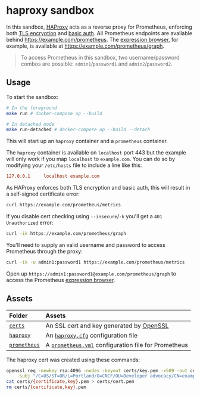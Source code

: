 # haproxy sandbox

In this sandbox, [HAProxy](http://www.haproxy.org/) acts as a reverse proxy for Prometheus, enforcing both [TLS encryption](https://prometheus.io/docs/guides/tls-encryption) and [basic auth](https://prometheus.io/docs/guides/basic-auth). All Prometheus endpoints are available behind https://example.com/prometheus. The [expression browser](https://prometheus.io/docs/visualization/browser), for example, is available at https://example.com/prometheus/graph.

> To access Prometheus in this sandbox, two username/password combos are possible: `admin1`/`password1` and `admin2`/`password2`.

## Usage

To start the sandbox:

```bash
# In the foreground
make run # docker-compose up --build

# In detached mode
make run-detached # docker-compose up --build --detach
```

This will start up an `haproxy` container and a `prometheus` container.

The `haproxy` container is available on `localhost` port 443 but the example will only work if you map `localhost` to `example.com`. You can do so by modifying your `/etc/hosts` file to include a line like this:

```conf
127.0.0.1     localhost example.com
```

As HAProxy enforces both TLS encryption and basic auth, this will result in a self-signed certificate error:

```bash
curl https://example.com/prometheus/metrics
```

If you disable cert checking using `--insecure`/`-k` you'll get a `401 Unauthorized` error:

```bash
curl -ik https://example.com/prometheus/graph
```

You'll need to supply an valid username and password to access Prometheus through the proxy:

```bash
curl -ik -u admin1:password1 https://example.com/prometheus/metrics
```

Open up `https://admin1:password1@example.com/prometheus/graph` to access the Prometheus [expression browser](https://prometheus.io/docs/visualization/browser).

## Assets

Folder | Assets
:------|:------
[`certs`](./certs) | An SSL cert and key generated by [OpenSSL](https://www.openssl.org/)
[`haproxy`](./haproxy) | An [`haproxy.cfg`](./haproxy/haproxy.cfg) configuration file
[`prometheus`](./prometheus) | A [`prometheus.yml`](./prometheus/prometheus.yml) configuration file for Prometheus

The haproxy cert was created using these commands:

```bash
openssl req -newkey rsa:4096 -nodes -keyout certs/key.pem -x509 -out certs/certificate.pem \
    -subj "/C=US/ST=OR/L=Portland/O=CNCF/OU=Developer advocacy/CN=example.com"
cat certs/{certificate,key}.pem > certs/cert.pem
rm certs/{certificate,key}.pem
```